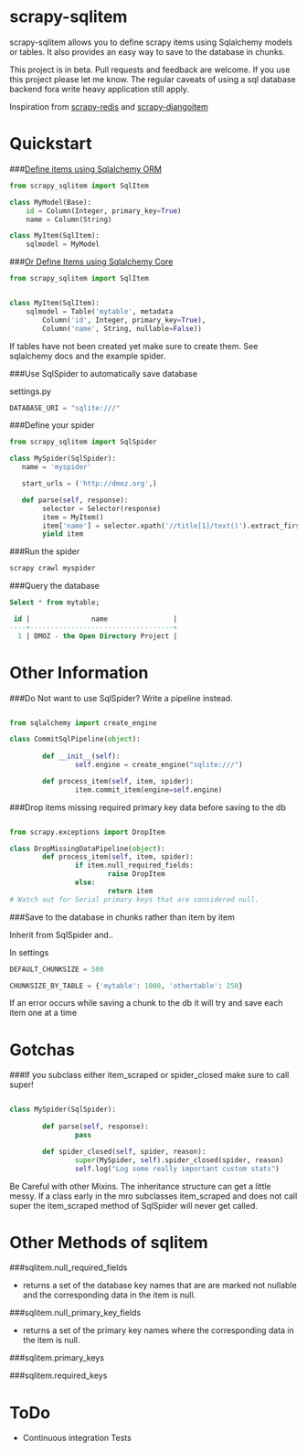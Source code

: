 scrapy-sqlitem
=========

scrapy-sqlitem allows you to define scrapy items using 
Sqlalchemy models or tables. It also provides an easy way to save to the database in chunks.

This project is in beta.  Pull requests and feedback are welcome. If you use this project please let me know.
The regular caveats of using a sql database backend fora write heavy application still apply.


Inspiration from [scrapy-redis](https://github.com/darkrho/scrapy-redis) and [scrapy-djangoitem](https://github.com/scrapy-plugins/scrapy-djangoitem)

Quickstart
=========

###[Define items using Sqlalchemy ORM](http://docs.sqlalchemy.org/en/rel_1_0/orm/tutorial.html#declare-a-mapping)
&nbsp;

```python
from scrapy_sqlitem import SqlItem

class MyModel(Base):
    id = Column(Integer, primary_key=True)
    name = Column(String)

class MyItem(SqlItem):
    sqlmodel = MyModel

```
###[Or Define Items using Sqlalchemy Core](http://docs.sqlalchemy.org/en/rel_1_0/core/metadata.html)
&nbsp;

```python
from scrapy_sqlitem import SqlItem


class MyItem(SqlItem):
    sqlmodel = Table('mytable', metadata
        Column('id', Integer, primary_key=True),
        Column('name', String, nullable=False))

```

If tables have not been created yet make sure to create them.
See sqlalchemy docs and the example spider.

###Use SqlSpider to automatically save database

settings.py
```python
DATABASE_URI = "sqlite:///"
```

###Define your spider
&nbsp;

```python
from scrapy_sqlitem import SqlSpider

class MySpider(SqlSpider):
   name = 'myspider'

   start_urls = ('http://dmoz.org',)

   def parse(self, response):
        selector = Selector(response)
        item = MyItem()
        item['name'] = selector.xpath('//title[1]/text()').extract_first()
        yield item

```

###Run the spider
&nbsp;

```sh
scrapy crawl myspider
```

###Query the database
&nbsp;

```sql
Select * from mytable;

 id |               name                |
----+-----------------------------------+
  1 | DMOZ - the Open Directory Project |
```

Other Information
=========

###Do Not want to use SqlSpider?  Write a pipeline instead.
&nbsp;

```python

from sqlalchemy import create_engine

class CommitSqlPipeline(object):
        
        def __init__(self):
                self.engine = create_engine("sqlite:///")

        def process_item(self, item, spider):
                item.commit_item(engine=self.engine)
```


###Drop items missing required primary key data before saving to the db
&nbsp;

```python

from scrapy.exceptions import DropItem

class DropMissingDataPipeline(object):
        def process_item(self, item, spider):
                if item.null_required_fields:
                        raise DropItem
                else:
                        return item
# Watch out for Serial primary keys that are considered null.
```

###Save to the database in chunks rather than item by item

Inherit from SqlSpider and..

In settings

```python
DEFAULT_CHUNKSIZE = 500

CHUNKSIZE_BY_TABLE = {'mytable': 1000, 'othertable': 250}
```

If an error occurs while saving a chunk to the db it will try and save
each item one at a time


Gotchas
========

###If you subclass either item_scraped or spider_closed make sure to call super!

```python

class MySpider(SqlSpider):
        
        def parse(self, response):
                pass

        def spider_closed(self, spider, reason):
                super(MySpider, self).spider_closed(spider, reason)
                self.log("Log some really important custom stats")
```

Be Careful with other Mixins.  The inheritance structure can get a little messy. If a class early in the mro subclasses item_scraped
and does not call super the item_scraped method of SqlSpider will never get called.


Other Methods of sqlitem
========

###sqlitem.null_required_fields

* returns a set of the database key names that are are marked not nullable
 and the corresponding data in the item is null.

###sqlitem.null_primary_key_fields

* returns a set of the primary key names
where the corresponding data in the item is null.

###sqlitem.primary_keys

###sqlitem.required_keys


ToDo
=======
* Continuous integration Tests
